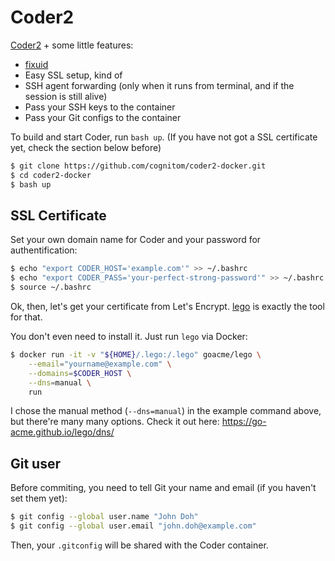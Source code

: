 # Coder2

[Coder2](https://github.com/cdr/code-server) + some little features:

- [fixuid](https://github.com/boxboat/fixuid)
- Easy SSL setup, kind of
- SSH agent forwarding (only when it runs from terminal, and if the session is still alive)
- Pass your SSH keys to the container
- Pass your Git configs to the container

To build and start Coder, run `bash up`. (If you have not got a SSL certificate yet, check the section below before)

```bash
$ git clone https://github.com/cognitom/coder2-docker.git
$ cd coder2-docker
$ bash up
```

## SSL Certificate

Set your own domain name for Coder and your password for authentification:

```bash
$ echo "export CODER_HOST='example.com'" >> ~/.bashrc
$ echo "export CODER_PASS='your-perfect-strong-password'" >> ~/.bashrc
$ source ~/.bashrc
```

Ok, then, let's get your certificate from Let's Encrypt. [lego](https://github.com/go-acme/lego) is exactly the tool for that.

You don't even need to install it. Just run `lego` via Docker:

```bash
$ docker run -it -v "${HOME}/.lego:/.lego" goacme/lego \
    --email="yourname@example.com" \
    --domains=$CODER_HOST \
    --dns=manual \
    run
```

I chose the manual method (`--dns=manual`) in the example command above, but there're many many options. Check it out here: https://go-acme.github.io/lego/dns/

## Git user

Before commiting, you need to tell Git your name and email (if you haven't set them yet):

```bash
$ git config --global user.name "John Doh"
$ git config --global user.email "john.doh@example.com"
```

Then, your `.gitconfig` will be shared with the Coder container.
